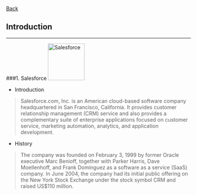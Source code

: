 [Back](README.md)

## Introduction

<hr>

###1. Salesforce
<img src="https://login.salesforce.com/img/logo214.svg" alt="Salesforce" width="100"/>

- Introduction
>Salesforce.com, Inc. is an American cloud-based software company headquartered in San Francisco, California. 
It provides customer relationship management (CRM) service and also provides a complementary suite of enterprise applications focused on customer service, marketing automation, analytics, and application development.


- History
>The company was founded on February 3, 1999 by former Oracle executive Marc Benioff, together with Parker Harris, Dave Moellenhoff, and Frank Dominguez as a software as a service (SaaS) company.
In June 2004, the company had its initial public offering on the New York Stock Exchange under the stock symbol CRM and raised US$110 million.
